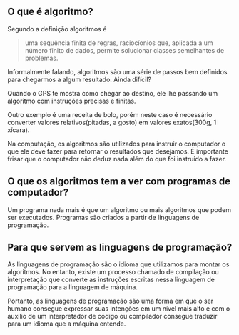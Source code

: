 ## O que é algoritmo?
Segundo a definição algoritmos é 
> uma sequência finita de regras, raciocíonios que, aplicada a um número finito de dados, permite solucionar classes semelhantes de problemas.

Informalmente falando, algoritmos são uma série de passos bem definidos para chegarmos a algum resultado. Ainda difícil?

Quando o GPS te mostra como chegar ao destino, ele lhe passando um algoritmo com instruções precisas e finitas.

Outro exemplo é uma receita de bolo, porém neste caso é necessário converter valores relativos(pitadas, a gosto) em valores exatos(300g, 1 xícara).

Na computação, os algoritmos são utilizados para instruir o computador o que ele deve fazer para retornar o resultados que desejamos. É importante frisar que o computador não deduz nada além do que foi instruído a fazer.

## O que os algoritmos tem a ver com programas de computador?
Um programa nada mais é que um algoritmo ou mais algoritmos que podem ser executados. Programas são criados a partir de linguagens de programação.

## Para que servem as linguagens de programação?
As linguagens de programação são o idioma que utilizamos para montar os algoritmos. No entanto, existe um processo chamado de compilação ou interpretação que converte as instruções escritas nessa linguagem de programação para a linguagem de máquina.

Portanto, as linguagens de programação são uma forma em que o ser humano consegue expressar suas intenções em um nível mais alto e com o auxilio de um interpretador de código ou compilador consegue traduzir para um idioma que a máquina entende.